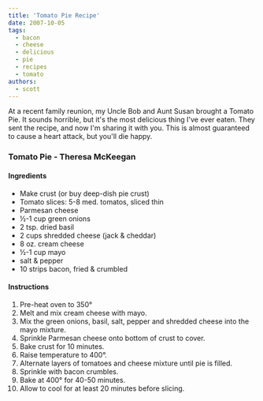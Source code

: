 ```yaml
---
title: 'Tomato Pie Recipe'
date: 2007-10-05
tags:
  - bacon
  - cheese
  - delicious
  - pie
  - recipes
  - tomato
authors:
  - scott
---
```


At a recent family reunion, my Uncle Bob and Aunt Susan brought a Tomato Pie. It sounds horrible, but it's the most delicious thing I've ever eaten. They sent the recipe, and now I'm sharing it with you. This is almost guaranteed to cause a heart attack, but you'll die happy.

### Tomato Pie - Theresa McKeegan

#### Ingredients

- Make crust (or buy deep-dish pie crust)
- Tomato slices: 5-8 med. tomatos, sliced thin
- Parmesan cheese
- ½-1 cup green onions
- 2 tsp. dried basil
- 2 cups shredded cheese (jack & cheddar)
- 8 oz. cream cheese
- ½-1 cup mayo
- salt & pepper
- 10 strips bacon, fried & crumbled

#### Instructions

1. Pre-heat oven to 350°
2. Melt and mix cream cheese with mayo.
3. Mix the green onions, basil, salt, pepper and shredded cheese into the mayo mixture.
4. Sprinkle Parmesan cheese onto bottom of crust to cover.
5. Bake crust for 10 minutes.
6. Raise temperature to 400°.
7. Alternate layers of tomatoes and cheese mixture until pie is filled.
8. Sprinkle with bacon crumbles.
9. Bake at 400° for 40-50 minutes.
10. Allow to cool for at least 20 minutes before slicing.
